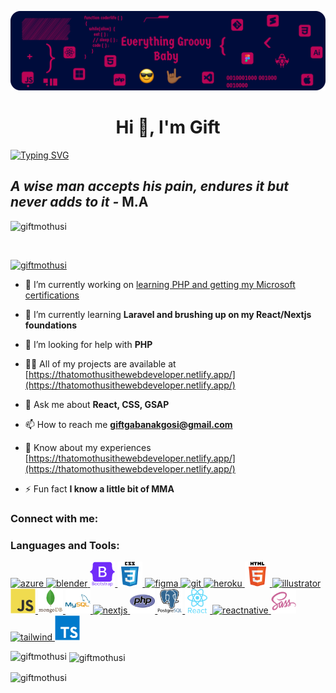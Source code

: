 ![Banner](https://github.com/GiftMothusi/gitProfileBanner/blob/main/Mygithubbanner.svg)
<h1 align="center">Hi 👋, I'm Gift</h1>

<a href="https://git.io/typing-svg"><img src="https://readme-typing-svg.demolab.com?font=Poppins&weight=700&size=24&pause=1000&color=BC0556&background=000C3B&center=true&vCenter=true&multiline=true&width=1000&height=100&lines=I'm+a+frontend+developer+with+a+passion+for+building+;fun+and+interactive+web+application+with+strong+focus;+on+UX%2FUI+design." alt="Typing SVG" /></a>

<h2><i>A wise man accepts his pain, endures it but never adds to it - </i> M.A</h2>



<p align="left"> <img src="https://komarev.com/ghpvc/?username=giftmothusi&label=Profile%20views&color=0e75b6&style=flat" alt="giftmothusi" /> </p>
<br/>
<p align="left"> <a href="https://github.com/ryo-ma/github-profile-trophy"><img src="https://github-profile-trophy.vercel.app/?username=giftmothusi" alt="giftmothusi" /></a> </p>

- 🔭 I’m currently working on [learning PHP and getting my Microsoft certifications](https://thatomothusithewebdeveloper.netlify.app/)

- 🌱 I’m currently learning **Laravel and brushing up on my React/Nextjs foundations**

- 🤝 I’m looking for help with **PHP**

- 👨‍💻 All of my projects are available at [https://thatomothusithewebdeveloper.netlify.app/](https://thatomothusithewebdeveloper.netlify.app/)

- 💬 Ask me about **React, CSS, GSAP**

- 📫 How to reach me **giftgabanakgosi@gmail.com**

- 📄 Know about my experiences [https://thatomothusithewebdeveloper.netlify.app/](https://thatomothusithewebdeveloper.netlify.app/)

- ⚡ Fun fact **I know a little bit of MMA**

<h3 align="left">Connect with me:</h3>
<p align="left">
</p>

<h3 align="left">Languages and Tools:</h3>
<p align="left"> <a href="https://azure.microsoft.com/en-in/" target="_blank" rel="noreferrer"> <img src="https://www.vectorlogo.zone/logos/microsoft_azure/microsoft_azure-icon.svg" alt="azure" width="40" height="40"/> </a> <a href="https://www.blender.org/" target="_blank" rel="noreferrer"> <img src="https://download.blender.org/branding/community/blender_community_badge_white.svg" alt="blender" width="40" height="40"/> </a> <a href="https://getbootstrap.com" target="_blank" rel="noreferrer"> <img src="https://raw.githubusercontent.com/devicons/devicon/master/icons/bootstrap/bootstrap-plain-wordmark.svg" alt="bootstrap" width="40" height="40"/> </a> <a href="https://www.w3schools.com/css/" target="_blank" rel="noreferrer"> <img src="https://raw.githubusercontent.com/devicons/devicon/master/icons/css3/css3-original-wordmark.svg" alt="css3" width="40" height="40"/> </a> <a href="https://www.figma.com/" target="_blank" rel="noreferrer"> <img src="https://www.vectorlogo.zone/logos/figma/figma-icon.svg" alt="figma" width="40" height="40"/> </a> <a href="https://git-scm.com/" target="_blank" rel="noreferrer"> <img src="https://www.vectorlogo.zone/logos/git-scm/git-scm-icon.svg" alt="git" width="40" height="40"/> </a> <a href="https://heroku.com" target="_blank" rel="noreferrer"> <img src="https://www.vectorlogo.zone/logos/heroku/heroku-icon.svg" alt="heroku" width="40" height="40"/> </a> <a href="https://www.w3.org/html/" target="_blank" rel="noreferrer"> <img src="https://raw.githubusercontent.com/devicons/devicon/master/icons/html5/html5-original-wordmark.svg" alt="html5" width="40" height="40"/> </a> <a href="https://www.adobe.com/in/products/illustrator.html" target="_blank" rel="noreferrer"> <img src="https://www.vectorlogo.zone/logos/adobe_illustrator/adobe_illustrator-icon.svg" alt="illustrator" width="40" height="40"/> </a> <a href="https://developer.mozilla.org/en-US/docs/Web/JavaScript" target="_blank" rel="noreferrer"> <img src="https://raw.githubusercontent.com/devicons/devicon/master/icons/javascript/javascript-original.svg" alt="javascript" width="40" height="40"/> </a> <a href="https://www.mongodb.com/" target="_blank" rel="noreferrer"> <img src="https://raw.githubusercontent.com/devicons/devicon/master/icons/mongodb/mongodb-original-wordmark.svg" alt="mongodb" width="40" height="40"/> </a> <a href="https://www.mysql.com/" target="_blank" rel="noreferrer"> <img src="https://raw.githubusercontent.com/devicons/devicon/master/icons/mysql/mysql-original-wordmark.svg" alt="mysql" width="40" height="40"/> </a> <a href="https://nextjs.org/" target="_blank" rel="noreferrer"> <img src="https://cdn.worldvectorlogo.com/logos/nextjs-2.svg" alt="nextjs" width="40" height="40"/> </a> <a href="https://www.php.net" target="_blank" rel="noreferrer"> <img src="https://raw.githubusercontent.com/devicons/devicon/master/icons/php/php-original.svg" alt="php" width="40" height="40"/> </a> <a href="https://www.postgresql.org" target="_blank" rel="noreferrer"> <img src="https://raw.githubusercontent.com/devicons/devicon/master/icons/postgresql/postgresql-original-wordmark.svg" alt="postgresql" width="40" height="40"/> </a> <a href="https://reactjs.org/" target="_blank" rel="noreferrer"> <img src="https://raw.githubusercontent.com/devicons/devicon/master/icons/react/react-original-wordmark.svg" alt="react" width="40" height="40"/> </a> <a href="https://reactnative.dev/" target="_blank" rel="noreferrer"> <img src="https://reactnative.dev/img/header_logo.svg" alt="reactnative" width="40" height="40"/> </a> <a href="https://sass-lang.com" target="_blank" rel="noreferrer"> <img src="https://raw.githubusercontent.com/devicons/devicon/master/icons/sass/sass-original.svg" alt="sass" width="40" height="40"/> </a> <a href="https://tailwindcss.com/" target="_blank" rel="noreferrer"> <img src="https://www.vectorlogo.zone/logos/tailwindcss/tailwindcss-icon.svg" alt="tailwind" width="40" height="40"/> </a> <a href="https://www.typescriptlang.org/" target="_blank" rel="noreferrer"> <img src="https://raw.githubusercontent.com/devicons/devicon/master/icons/typescript/typescript-original.svg" alt="typescript" width="40" height="40"/> </a> </p>

<p><img align="left" src="https://github-readme-stats.vercel.app/api/top-langs?username=giftmothusi&show_icons=true&locale=en&layout=compact" alt="giftmothusi" /></p>

<p>&nbsp;<img align="center" src="https://github-readme-stats.vercel.app/api?username=giftmothusi&show_icons=true&locale=en" alt="giftmothusi" /></p>

<p><img align="center" src="https://github-readme-streak-stats.herokuapp.com/?user=giftmothusi&" alt="giftmothusi" /></p>
